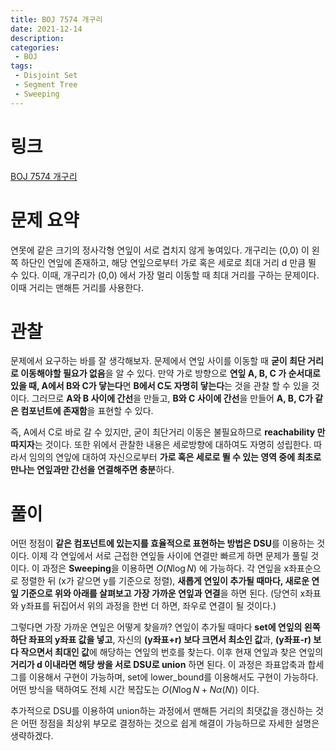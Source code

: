 ```yaml
---
title: BOJ 7574 개구리
date: 2021-12-14
description:
categories:
 - BOJ
tags:
 - Disjoint Set
 - Segment Tree
 - Sweeping
---
```

# 링크
[BOJ 7574 개구리](https://www.acmicpc.net/problem/7574)

# 문제 요약
연못에 같은 크기의 정사각형 연잎이 서로 겹치지 않게 놓여있다. 개구리는 (0,0) 이 왼쪽 하단인 연잎에 존재하고, 해당 연잎으로부터 가로 혹은 세로로 최대 거리 d 만큼 뛸 수 있다. 이때, 개구리가 (0,0) 에서 가장 멀리 이동할 때 최대 거리를 구하는 문제이다. 이때 거리는 맨해튼 거리를 사용한다.   

# 관찰
문제에서 요구하는 바를 잘 생각해보자. 문제에서 연잎 사이를 이동할 때 **굳이 최단 거리로 이동해야할 필요가 없음**을 알 수 있다. 만약 가로 방향으로 **연잎 A, B, C 가 순서대로 있을 때, A에서 B와 C가 닿는다**면 **B에서 C도 자명히 닿는다**는 것을 관찰 할 수 있을 것이다. 그러므로 **A와 B 사이에 간선**을 만들고, **B와 C 사이에 간선**을 만들어 **A, B, C가 같은 컴포넌트에 존재함**을 표현할 수 있다.   

즉, A에서 C로 바로 갈 수 있지만, 굳이 최단거리 이동은 불필요하므로 **reachability 만 따지자**는 것이다. 또한 위에서 관찰한 내용은 세로방향에 대하여도 자명히 성립한다. 따라서 임의의 연잎에 대하여 자신으로부터 **가로 혹은 세로로 뛸 수 있는 영역 중에 최초로 만나는 연잎과만 간선을 연결해주면 충분**하다.   

# 풀이
어떤 정점이 **같은 컴포넌트에 있는지를 효율적으로 표현하는 방법은 DSU**를 이용하는 것이다. 이제 각 연잎에서 서로 근접한 연잎들 사이에 연결만 빠르게 하면 문제가 풀릴 것이다. 이 과정은 **Sweeping**을 이용하면 $O(N\log{N})$ 에 가능하다. 각 연잎을 x좌표순으로 정렬한 뒤 (x가 같으면 y를 기준으로 정렬), **새롭게 연잎이 추가될 때마다, 새로운 연잎 기준으로 위와 아래를 살펴보고 가장 가까운 연잎과 연결**을 하면 된다. (당연히 x좌표와 y좌표를 뒤집어서 위의 과정을 한번 더 하면, 좌우로 연결이 될 것이다.)   

그렇다면 가장 가까운 연잎은 어떻게 찾을까? 연잎이 추가될 때마다 **set에 연잎의 왼쪽 하단 좌표의 y좌표 값을 넣고**, 자신의 **(y좌표+r) 보다 크면서 최소인 값**과, **(y좌표-r) 보다 작으면서 최대인 값**에 해당하는 연잎의 번호를 찾는다. 이후 현재 연잎과 찾은 연잎의 **거리가 d 이내라면 해당 쌍을 서로 DSU로 union** 하면 된다. 이 과정은 좌표압축과 합세그를 이용해서 구현이 가능하며, set에 lower_bound를 이용해서도 구현이 가능하다. 어떤 방식을 택하여도 전체 시간 복잡도는 $O(N\log{N}+N\alpha{(N)})$ 이다.   

추가적으로 DSU를 이용하여 union하는 과정에서 맨해튼 거리의 최댓값을 갱신하는 것은 어떤 정점을 최상위 부모로 결정하는 것으로 쉽게 해결이 가능하므로 자세한 설명은 생략하겠다.